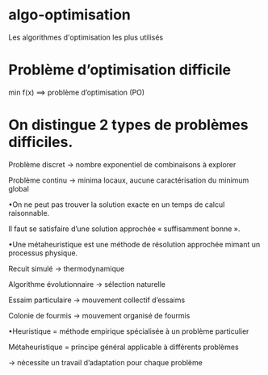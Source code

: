 # algo-optimisation

Les algorithmes d'optimisation les plus utilisés

# Problème d’optimisation difficile

min f(x) ==> problème d’optimisation (PO)

# On distingue 2 types de problèmes difficiles.

Problème discret → nombre exponentiel de combinaisons à explorer

Problème continu → minima locaux, aucune caractérisation du minimum global

•On ne peut pas trouver la solution exacte en un temps de calcul raisonnable.

Il faut se satisfaire d’une solution approchée « suffisamment bonne ».

•Une métaheuristique est une méthode de résolution approchée mimant un processus physique.

Recuit simulé → thermodynamique

Algorithme évolutionnaire → sélection naturelle

Essaim particulaire → mouvement collectif d’essaims

Colonie de fourmis → mouvement organisé de fourmis

•Heuristique = méthode empirique spécialisée à un problème particulier

Métaheuristique = principe général applicable à différents problèmes

→ nécessite un travail d’adaptation pour chaque problème
